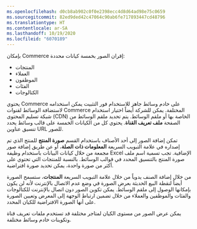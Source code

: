 ```yaml
---
ms.openlocfilehash: d0cb8ab902c0f0e2398ecc4d8d64ad98e75c0659
ms.sourcegitcommit: 82ed9ded42c47064c90ab6fe717893447cd48796
ms.translationtype: HT
ms.contentlocale: ar-SA
ms.lasthandoff: 10/19/2020
ms.locfileid: "6070189"
---
```

بإمكان Commerce إقران الصور بخمسة كيانات محددة:
 
-   المنتجات
-   العملاء
-   الموظفون
-   الفئات
-   الكتالوجات  

يحتوي Commerce على خادم وسائط جاهز للاستخدام فور التثبيت يمكن استخدامه لاستضافة الوسائط لقنوات Commerce المختلفة. يمكن للشركة أيضاً اختيار استخدام شبكة تسليم المحتوى (CDN) الخاصة بها أو ملقم الوسائط. يتم تحديد ملقم الوسائط من الصفحة **ملف تعريف القناة**. يحتوي كل من الكيانات الخمسة على قالب وسائط يحدد تنسيق عناوين URL للصور.

تمكن إضافة الصور إلى أحد الأصناف باستخدام القسم **صورة المنتج** للمنتج الذي تم إصداره في علامة التبويب السريعة **المعلومات ذات الصلة**، أو عن طريق إضافة صور مجمعة من خلال كيانات البيانات باستخدام وظيفة Excel الإضافية. تجب تسمية اسم ملف صورة المنتج بالتنسيق المحدد في قوالب الوسائط. بالنسبة للمنتجات التي تحتوي على أكثر من صورة واحدة، يمكن تحديد صورة افتراضية. 

من خلال إضافة الصنف يدوياً من خلال علامة التبويب السريعة **المنتجات**، ستسمح الصورة أيضاً لنقطة البيع الحديثة بعرض الصورة في وضع عدم الاتصال بالإنترنت لأنه لن يكون بإمكانها الوصول إلى ملقم الوسائط. يمكن تكوين الصور دون اتصال بالإنترنت للكتالوجات والفئات والموظفين والعملاء من خلال تضمين ارتباط الوجهة إلى المعرض وتعيين الصورة على أنها الصورة الافتراضية للكيان المحدد. 

يمكن عرض الصور من مستوى الكيان لمتاجر مختلفة قد تستخدم ملفات تعريف قناة وتكوينات خادم وسائط مختلفة. 

